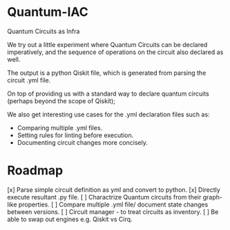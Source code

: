 # Quantum-IAC
Quantum Circuits as Infra

We try out a little experiment where Quantum Circuits can be declared imperatively, and the sequence of operations on the circuit also declared as well.

The output is a python Qiskit file, which is generated from parsing the circuit .yml file.

On top of providing us with a standard way to declare quantum circuits (perhaps beyond the scope of Qiskit); 

We also get interesting use cases for the .yml declaration files such as:
- Comparing multiple .yml files.
- Setting rules for linting before execution.
- Documenting circuit changes more concisely.


# Roadmap

[x] Parse simple circuit definition as yml and convert to python.
[x] Directly execute resultant .py file.
[ ] Charactrize Quantum circuits from their graph-like properties.
[ ] Compare multiple .yml file/ document state changes between versions.
[ ] Circuit manager - to treat circuits as inventory.
[ ] Be able to swap out engines e.g. Qiskit vs Cirq.